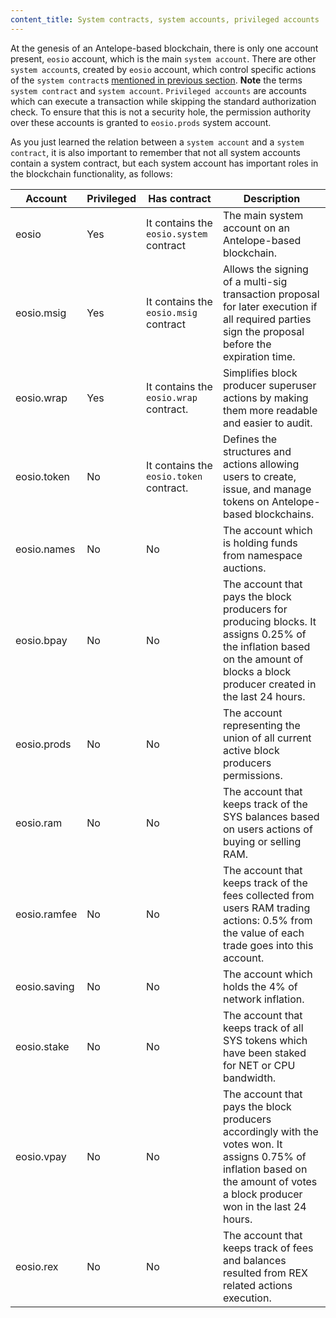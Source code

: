 ```yaml
---
content_title: System contracts, system accounts, privileged accounts
---
```


At the genesis of an Antelope-based blockchain, there is only one account present, `eosio` account, which is the main `system account`. There are other `system account`s, created by `eosio` account, which control specific actions of the `system contract`s [mentioned in previous section](../#system-contracts-defined-in-reference-contracts). __Note__ the terms `system contract` and `system account`. `Privileged accounts` are accounts which can execute a transaction while skipping the standard authorization check. To ensure that this is not a security hole, the permission authority over these accounts is granted to `eosio.prods` system account.

As you just learned the relation between a `system account` and a `system contract`, it is also important to remember that not all system accounts contain a system contract, but each system account has important roles in the blockchain functionality, as follows:

|Account|Privileged|Has contract|Description|
|---|---|---|---|
|eosio|Yes|It contains the `eosio.system` contract|The main system account on an Antelope-based blockchain.|
|eosio.msig|Yes|It contains the `eosio.msig` contract|Allows the signing of a multi-sig transaction proposal for later execution if all required parties sign the proposal before the expiration time.|
|eosio.wrap|Yes|It contains the `eosio.wrap` contract.|Simplifies block producer superuser actions by making them more readable and easier to audit.|
|eosio.token|No|It contains the `eosio.token` contract.|Defines the structures and actions allowing users to create, issue, and manage tokens on Antelope-based blockchains.|
|eosio.names|No|No|The account which is holding funds from namespace auctions.|
|eosio.bpay|No|No|The account that pays the block producers for producing blocks. It assigns 0.25% of the inflation based on the amount of blocks a block producer created in the last 24 hours.|
|eosio.prods|No|No|The account representing the union of all current active block producers permissions.|
|eosio.ram|No|No|The account that keeps track of the SYS balances based on users actions of buying or selling RAM.|
|eosio.ramfee|No|No|The account that keeps track of the fees collected from users RAM trading actions: 0.5% from the value of each trade goes into this account.|
|eosio.saving|No|No|The account which holds the 4% of network inflation.|
|eosio.stake|No|No|The account that keeps track of all SYS tokens which have been staked for NET or CPU bandwidth.|
|eosio.vpay|No|No|The account that pays the block producers accordingly with the votes won. It assigns 0.75% of inflation based on the amount of votes a block producer won in the last 24 hours.|
|eosio.rex|No|No|The account that keeps track of fees and balances resulted from REX related actions execution.|
